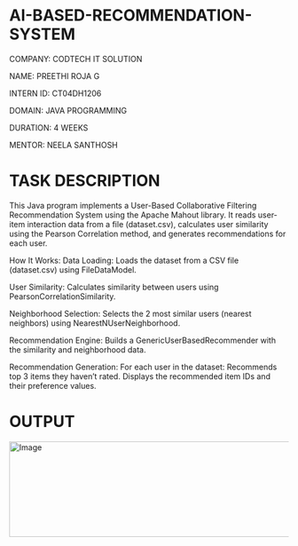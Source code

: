 # AI-BASED-RECOMMENDATION-SYSTEM

COMPANY: CODTECH IT SOLUTION

NAME: PREETHI ROJA G

INTERN ID: CT04DH1206

DOMAIN: JAVA PROGRAMMING

DURATION: 4 WEEKS

MENTOR: NEELA SANTHOSH

# TASK DESCRIPTION

This Java program implements a User-Based Collaborative Filtering Recommendation System using the Apache Mahout library. It reads user-item interaction data from a file (dataset.csv), calculates user similarity using the Pearson Correlation method, and generates recommendations for each user.

How It Works:
Data Loading:
Loads the dataset from a CSV file (dataset.csv) using FileDataModel.

User Similarity:
Calculates similarity between users using PearsonCorrelationSimilarity.

Neighborhood Selection:
Selects the 2 most similar users (nearest neighbors) using NearestNUserNeighborhood.

Recommendation Engine:
Builds a GenericUserBasedRecommender with the similarity and neighborhood data.

Recommendation Generation:
For each user in the dataset:
Recommends top 3 items they haven’t rated.
Displays the recommended item IDs and their preference values.

# OUTPUT

<img width="1059" height="172" alt="Image" src="https://github.com/user-attachments/assets/9cff0830-d328-44f5-ae29-0a4755137210" />
